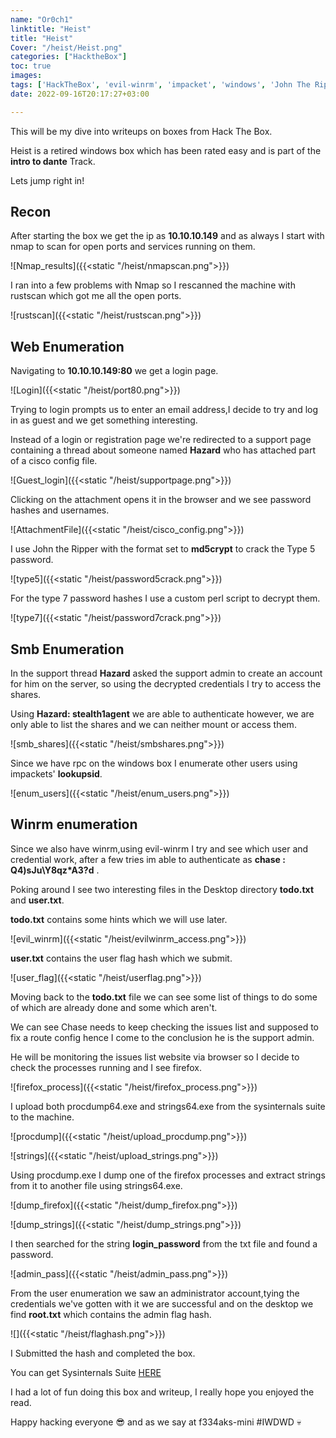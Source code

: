 ```yaml
---
name: "Or0ch1"
linktitle: "Heist"
title: "Heist"
Cover: "/heist/Heist.png"
categories: ["HacktheBox"]
toc: true
images: 
tags: ['HackTheBox', 'evil-winrm', 'impacket', 'windows', 'John The Ripper']
date: 2022-09-16T20:17:27+03:00

---
```


This will be my dive into writeups on boxes from Hack The Box.

Heist is a retired windows box which has been rated easy and is part of the **intro to dante** Track.

Lets jump right in!

## Recon
After starting the box we get the ip as **10.10.10.149** and as always I start with nmap to scan for open ports and services running on them.

![Nmap_results]({{<static "/heist/nmapscan.png">}})

I ran into a few problems with Nmap so I rescanned the machine with rustscan which got me all the open ports.

![rustscan]({{<static "/heist/rustscan.png">}})

## Web Enumeration

Navigating to **10.10.10.149:80** we get a login page.

![Login]({{<static "/heist/port80.png">}})

Trying to login prompts us to enter an email address,I decide to try and log in as guest and we get something interesting.

Instead of a login or registration page we're redirected to a support page containing a thread about someone named **Hazard** who has attached part of a cisco config file.

![Guest_login]({{<static "/heist/supportpage.png">}})

Clicking on the attachment opens it in the browser and we see password hashes and usernames.

![AttachmentFile]({{<static "/heist/cisco_config.png">}})

I use John the Ripper with the format set to **md5crypt** to crack the Type 5 password.

![type5]({{<static "/heist/password5crack.png">}})

For the type 7 password hashes I use a custom perl script to decrypt them.

![type7]({{<static "/heist/password7crack.png">}})


## Smb Enumeration

In the support thread **Hazard** asked the support admin to create an account for him on the server, so using the decrypted credentials I try to access the shares.

Using **Hazard: stealth1agent** we are able to authenticate however, we are only able to list the shares and we can neither mount or access them.

![smb_shares]({{<static "/heist/smbshares.png">}})

Since we have rpc on the windows box I enumerate other users using impackets' **lookupsid**.

![enum_users]({{<static "/heist/enum_users.png">}})

## Winrm enumeration

Since we also have winrm,using evil-winrm I try and see which user and credential work, after a few tries im able to authenticate as **chase : Q4)sJu\Y8qz*A3?d** .

Poking around I see two interesting files in the Desktop directory **todo.txt** and **user.txt**.

**todo.txt** contains some hints which we will use later.

![evil_winrm]({{<static "/heist/evilwinrm_access.png">}})

**user.txt** contains the user flag hash which we submit.

![user_flag]({{<static "/heist/userflag.png">}})

Moving back to the **todo.txt** file we can see some list of things to do some of which are already done and some which aren't.

We can see Chase needs to keep checking the issues list and supposed to fix a route config hence I come to the conclusion he is the support admin.

He will be monitoring the issues list website via browser so I decide to check the processes running and I see firefox.

![firefox_process]({{<static "/heist/firefox_process.png">}})

I upload both procdump64.exe and strings64.exe from the sysinternals suite to the machine.

![procdump]({{<static "/heist/upload_procdump.png">}})

![strings]({{<static "/heist/upload_strings.png">}})

Using procdump.exe I dump one of the firefox processes and extract strings from it to another file using strings64.exe.

![dump_firefox]({{<static "/heist/dump_firefox.png">}})

![dump_strings]({{<static "/heist/dump_strings.png">}})

I then searched for the string **login_password** from the txt file and found a password.

![admin_pass]({{<static "/heist/admin_pass.png">}})

From the user enumeration we saw an administrator account,tying the credentials we've gotten with it we are successful and on the desktop we find **root.txt** which contains the admin flag hash.

![]({{<static "/heist/flaghash.png">}})

I Submitted the hash and completed the box.


You can get Sysinternals Suite [HERE](https://live.sysinternals.com/)

I had a lot of fun doing this box and writeup, I really hope you enjoyed the read.

Happy hacking everyone :sunglasses: and as we say at f334aks-mini #IWDWD :skull: